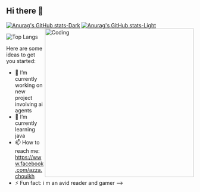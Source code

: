 ## Hi there 👋





[![Anurag's GitHub stats-Dark](https://github-readme-stats.vercel.app/api?username=scrup&show_icons=true&theme=dark#gh-dark-mode-only)](https://github.com/anuraghazra/github-readme-stats#gh-dark-mode-only)
[![Anurag's GitHub stats-Light](https://github-readme-stats.vercel.app/api?username=scrup&show_icons=true&theme=default#gh-light-mode-only)](https://github.com/anuraghazra/github-readme-stats#gh-light-mode-only)
  <img align="right" alt="Coding" width="400" src="https://i.pinimg.com/originals/1a/25/13/1a25138b1d5523d3bcc86aa065fc5f18.gif">

![Top Langs](https://github-readme-stats.vercel.app/api/top-langs/?username=scrup&layout=compact)

Here are some ideas to get you started:

- 🔭 I’m currently working on new project involving ai agents
- 🌱 I’m currently learning java
- 📫 How to reach me: https://www.facebook.com/azza.chouikh
- ⚡ Fun fact: i m an avid reader and gamer 
-->
